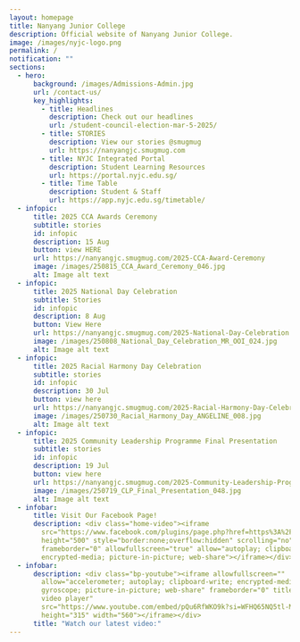 ```yaml
---
layout: homepage
title: Nanyang Junior College
description: Official website of Nanyang Junior College.
image: /images/nyjc-logo.png
permalink: /
notification: ""
sections:
  - hero:
      background: /images/Admissions-Admin.jpg
      url: /contact-us/
      key_highlights:
        - title: Headlines
          description: Check out our headlines
          url: /student-council-election-mar-5-2025/
        - title: STORIES
          description: View our stories @smugmug
          url: https://nanyangjc.smugmug.com
        - title: NYJC Integrated Portal
          description: Student Learning Resources
          url: https://portal.nyjc.edu.sg/
        - title: Time Table
          description: Student & Staff
          url: https://app.nyjc.edu.sg/timetable/
  - infopic:
      title: 2025 CCA Awards Ceremony
      subtitle: stories
      id: infopic
      description: 15 Aug
      button: view HERE
      url: https://nanyangjc.smugmug.com/2025-CCA-Award-Ceremony
      image: /images/250815_CCA_Award_Ceremony_046.jpg
      alt: Image alt text
  - infopic:
      title: 2025 National Day Celebration
      subtitle: Stories
      id: infopic
      description: 8 Aug
      button: View Here
      url: https://nanyangjc.smugmug.com/2025-National-Day-Celebration
      image: /images/250808_National_Day_Celebration_MR_OOI_024.jpg
      alt: Image alt text
  - infopic:
      title: 2025 Racial Harmony Day Celebration
      subtitle: stories
      id: infopic
      description: 30 Jul
      button: view here
      url: https://nanyangjc.smugmug.com/2025-Racial-Harmony-Day-Celebration
      image: /images/250730_Racial_Harmony_Day_ANGELINE_008.jpg
      alt: Image alt text
  - infopic:
      title: 2025 Community Leadership Programme Final Presentation
      subtitle: stories
      id: infopic
      description: 19 Jul
      button: view here
      url: https://nanyangjc.smugmug.com/2025-Community-Leadership-Programme-Final-Presentation
      image: /images/250719_CLP_Final_Presentation_048.jpg
      alt: Image alt text
  - infobar:
      title: Visit Our Facebook Page!
      description: <div class="home-video"><iframe
        src="https://www.facebook.com/plugins/page.php?href=https%3A%2F%2Fwww.facebook.com%2FNanyangjc%2F&tabs=timeline&width=340&height=500&small_header=false&adapt_container_width=true&hide_cover=false&show_facepile=true&appId"
        height="500" style="border:none;overflow:hidden" scrolling="no"
        frameborder="0" allowfullscreen="true" allow="autoplay; clipboard-write;
        encrypted-media; picture-in-picture; web-share"></iframe></div>
  - infobar:
      description: <div class="bp-youtube"><iframe allowfullscreen=""
        allow="accelerometer; autoplay; clipboard-write; encrypted-media;
        gyroscope; picture-in-picture; web-share" frameborder="0" title="YouTube
        video player"
        src="https://www.youtube.com/embed/pQu6RfWKO9k?si=WFHQ65NQ5tl-M84f"
        height="315" width="560"></iframe></div>
      title: "Watch our latest video:"
---
```

